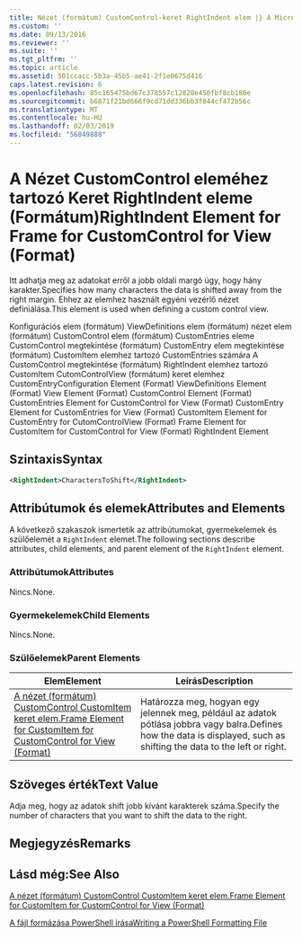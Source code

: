 ```yaml
---
title: Nézet (formátum) CustomControl-keret RightIndent elem |} A Microsoft Docs
ms.custom: ''
ms.date: 09/13/2016
ms.reviewer: ''
ms.suite: ''
ms.tgt_pltfrm: ''
ms.topic: article
ms.assetid: 501ccacc-5b3a-45b5-ae41-2f1e0675d416
caps.latest.revision: 6
ms.openlocfilehash: 85c165475bd67c378557c12820e450fbf8cb186e
ms.sourcegitcommit: b6871f21bd666f9cd71dd336bb3f844cf472b56c
ms.translationtype: MT
ms.contentlocale: hu-HU
ms.lasthandoff: 02/03/2019
ms.locfileid: "56849888"
---
```

# <a name="rightindent-element-for-frame-for-customcontrol-for-view-format"></a><span data-ttu-id="dab03-102">A Nézet CustomControl eleméhez tartozó Keret RightIndent eleme (Formátum)</span><span class="sxs-lookup"><span data-stu-id="dab03-102">RightIndent Element for Frame for CustomControl for View (Format)</span></span>

<span data-ttu-id="dab03-103">Itt adhatja meg az adatokat erről a jobb oldali margó úgy, hogy hány karakter.</span><span class="sxs-lookup"><span data-stu-id="dab03-103">Specifies how many characters the data is shifted away from the right margin.</span></span> <span data-ttu-id="dab03-104">Ehhez az elemhez használt egyéni vezérlő nézet definiálása.</span><span class="sxs-lookup"><span data-stu-id="dab03-104">This element is used when defining a custom control view.</span></span>

<span data-ttu-id="dab03-105">Konfigurációs elem (formátum) ViewDefinitions elem (formátum) nézet elem (formátum) CustomControl elem (formátum) CustomEntries eleme CustomControl megtekintése (formátum) CustomEntry elem megtekintése (formátum) CustomItem elemhez tartozó CustomEntries számára A CustomControl megtekintése (formátum) RightIndent elemhez tartozó CustomItem CutomControlView (formátum) keret elemhez CustomEntry</span><span class="sxs-lookup"><span data-stu-id="dab03-105">Configuration Element (Format) ViewDefinitions Element (Format) View Element (Format) CustomControl Element (Format) CustomEntries Element for CustomControl for View (Format) CustomEntry Element for CustomEntries for View (Format) CustomItem Element for CustomEntry for CutomControlView (Format) Frame Element for CustomItem for CustomControl for View (Format) RightIndent Element</span></span>

## <a name="syntax"></a><span data-ttu-id="dab03-106">Szintaxis</span><span class="sxs-lookup"><span data-stu-id="dab03-106">Syntax</span></span>

```xml
<RightIndent>CharactersToShift</RightIndent>
```

## <a name="attributes-and-elements"></a><span data-ttu-id="dab03-107">Attribútumok és elemek</span><span class="sxs-lookup"><span data-stu-id="dab03-107">Attributes and Elements</span></span>

<span data-ttu-id="dab03-108">A következő szakaszok ismertetik az attribútumokat, gyermekelemek és szülőelemét a `RightIndent` elemet.</span><span class="sxs-lookup"><span data-stu-id="dab03-108">The following sections describe attributes, child elements, and parent element of the `RightIndent` element.</span></span>

### <a name="attributes"></a><span data-ttu-id="dab03-109">Attribútumok</span><span class="sxs-lookup"><span data-stu-id="dab03-109">Attributes</span></span>

<span data-ttu-id="dab03-110">Nincs.</span><span class="sxs-lookup"><span data-stu-id="dab03-110">None.</span></span>

### <a name="child-elements"></a><span data-ttu-id="dab03-111">Gyermekelemek</span><span class="sxs-lookup"><span data-stu-id="dab03-111">Child Elements</span></span>

<span data-ttu-id="dab03-112">Nincs.</span><span class="sxs-lookup"><span data-stu-id="dab03-112">None.</span></span>

### <a name="parent-elements"></a><span data-ttu-id="dab03-113">Szülőelemek</span><span class="sxs-lookup"><span data-stu-id="dab03-113">Parent Elements</span></span>

|<span data-ttu-id="dab03-114">Elem</span><span class="sxs-lookup"><span data-stu-id="dab03-114">Element</span></span>|<span data-ttu-id="dab03-115">Leírás</span><span class="sxs-lookup"><span data-stu-id="dab03-115">Description</span></span>|
|-------------|-----------------|
|[<span data-ttu-id="dab03-116">A nézet (formátum) CustomControl CustomItem keret elem.</span><span class="sxs-lookup"><span data-stu-id="dab03-116">Frame Element for CustomItem for CustomControl for View (Format)</span></span>](./frame-element-for-customitem-for-customcontrol-for-view-format.md)|<span data-ttu-id="dab03-117">Határozza meg, hogyan egy jelennek meg, például az adatok pótlása jobbra vagy balra.</span><span class="sxs-lookup"><span data-stu-id="dab03-117">Defines how the data is displayed, such as shifting the data to the left or right.</span></span>|

## <a name="text-value"></a><span data-ttu-id="dab03-118">Szöveges érték</span><span class="sxs-lookup"><span data-stu-id="dab03-118">Text Value</span></span>

<span data-ttu-id="dab03-119">Adja meg, hogy az adatok shift jobb kívánt karakterek száma.</span><span class="sxs-lookup"><span data-stu-id="dab03-119">Specify the number of characters that you want to shift the data to the right.</span></span>

## <a name="remarks"></a><span data-ttu-id="dab03-120">Megjegyzés</span><span class="sxs-lookup"><span data-stu-id="dab03-120">Remarks</span></span>

## <a name="see-also"></a><span data-ttu-id="dab03-121">Lásd még:</span><span class="sxs-lookup"><span data-stu-id="dab03-121">See Also</span></span>

[<span data-ttu-id="dab03-122">A nézet (formátum) CustomControl CustomItem keret elem.</span><span class="sxs-lookup"><span data-stu-id="dab03-122">Frame Element for CustomItem for CustomControl for View (Format)</span></span>](./frame-element-for-customitem-for-customcontrol-for-view-format.md)

[<span data-ttu-id="dab03-123">A fájl formázása PowerShell írása</span><span class="sxs-lookup"><span data-stu-id="dab03-123">Writing a PowerShell Formatting File</span></span>](./writing-a-powershell-formatting-file.md)
